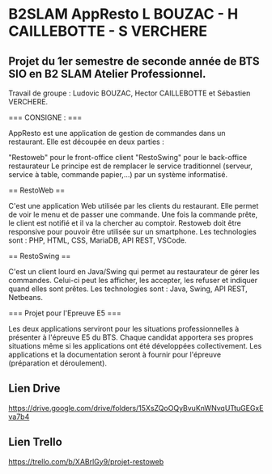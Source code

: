
# B2SLAM AppResto L BOUZAC - H CAILLEBOTTE - S VERCHERE
## Projet du 1er semestre de seconde année de BTS SIO en B2 SLAM Atelier Professionnel.

Travail de groupe : Ludovic BOUZAC, Hector CAILLEBOTTE et Sébastien VERCHERE.

=== CONSIGNE : ===

AppResto est une application de gestion de commandes dans un restaurant. Elle est découpée en deux parties :

"Restoweb" pour le front-office client
"RestoSwing" pour le back-office restaurateur
Le principe est de remplacer le service traditionnel (serveur, service à table, commande papier,...) par un système informatisé.

== RestoWeb ==

C'est une application Web utilisée par les clients du restaurant. Elle permet de voir le menu et de passer une commande. Une fois la commande prête, le client est notifié et il va la chercher au comptoir. Restoweb doit être responsive pour pouvoir être utilisée sur un smartphone. Les technologies sont : PHP, HTML, CSS, MariaDB, API REST, VSCode.

== RestoSwing ==

C'est un client lourd en Java/Swing qui permet au restaurateur de gérer les commandes. Celui-ci peut les afficher, les accepter, les refuser et indiquer quand elles sont prêtes. Les technologies sont : Java, Swing, API REST, Netbeans.

=== Projet pour l'Epreuve E5 ===

Les deux applications serviront pour les situations professionnelles à présenter à l'épreuve E5 du BTS. Chaque candidat apportera ses propres situations même si les applications ont été développées collectivement. Les applications et la documentation seront à fournir pour l'épreuve (préparation et déroulement).

## Lien Drive

https://drive.google.com/drive/folders/15XsZQoOQyBvuKnWNvqUTtuGEGxEva7b4

## Lien Trello

https://trello.com/b/XABrlGy9/projet-restoweb
